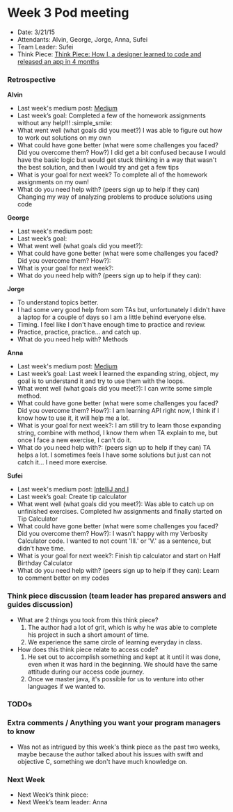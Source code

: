 # Week 3 Pod meeting

* Date: 3/21/15
* Attendants: Alvin, George, Jorge, Anna, Sufei
* Team Leader: Sufei
* Think Piece: [Think Piece: How I, a designer learned to code and released an app in 4 months](https://medium.com/ios-os-x-development/how-i-a-designer-learned-to-code-and-released-an-app-in-4-months-219d7c1b8df1)

### Retrospective

**Alvin**

* Last week's medium post: [Medium](https://medium.com/@ahhhlvin/reflections-f483aa3dd958)
* Last week’s goal: Completed a few of the homework assignments without any help!!! :simple_smile:
* What went well (what goals did you meet?) I was able to figure out how to work out solutions on my own
* What could have gone better (what were some challenges you faced? Did you overcome them? How?) I did get a bit confused because I would have the basic logic but would get stuck thinking in a way that wasn't the best solution, and then I would try and get a few tips 
* What is your goal for next week? To complete all of the homework assignments on my own! 
* What do you need help with? (peers sign up to help if they can) Changing my way of analyzing problems to produce solutions using code

**George**

* Last week's medium post: 
* Last week’s goal: 
* What went well (what goals did you meet?): 
* What could have gone better (what were some challenges you faced? Did you overcome them? How?): 
* What is your goal for next week?: 
* What do you need help with? (peers sign up to help if they can): 

**Jorge**

* To understand topics better.
* I had some very good help from som TAs but, unfortunately I didn't have a laptop for a couple of days so I am a little behind everyone else.
* Timing. I feel like I don't have enough time to practice and review.
* Practice, practice, practice... and catch up.
* What do you need help with? Methods

**Anna**

* Last week's medium post: [Medium](https://medium.com/@annalinewyork/have-to-learn-how-to-learn-e1cf6812d670)
* Last week’s goal: Last week I learned the expanding string, object, my goal is to understand it and try to use them with the loops. 
* What went well (what goals did you meet?): I can write some simple method.
* What could have gone better (what were some challenges you faced? Did you overcome them? How?): I am learning API right now, I think if I know how to use it, it will help me a lot. 
* What is your goal for next week?: I am still try to learn those expanding string, combine with method, I know them when TA explain to me, but once I face a new exercise, I can't do it. 
* What do you need help with?: (peers sign up to help if they can) TA helps a lot. I sometimes feels I have some solutions but just can not catch it... I need more exercise. 

**Sufei**

* Last week's medium post: [IntelliJ and I](https://medium.com/@sufeizhao/the-red-squiggly-of-death-938285277b9)
* Last week’s goal: Create tip calculator
* What went well (what goals did you meet?): Was able to catch up on unfinished exercises. Completed hw assignments and finally started on Tip Calculator
* What could have gone better (what were some challenges you faced? Did you overcome them? How?): I wasn't happy with my Verbosity Calculator code. I wanted to not count 'III.' or 'V.' as a sentence, but didn't have time.
* What is your goal for next week?: Finish tip calculator and start on Half Birthday Calculator
* What do you need help with? (peers sign up to help if they can): Learn to comment better on my codes

### Think piece discussion (team leader has prepared answers and guides discussion)

* What are 2 things you took from this think piece?
  1. The author had a lot of grit, which is why he was able to complete his project in such a short amount of time.
  2. We experience the same circle of learning everyday in class.
* How does this think piece relate to access code?
  1. He set out to accomplish something and kept at it until it was done, even when it was hard in the beginning. We should have the same attitude during our access code journey.
  2. Once we master java, it's possible for us to venture into other languages if we wanted to.

### TODOs

### Extra comments / Anything you want your program managers to know
* Was not as intrigued by this week's think piece as the past two weeks, maybe because the author talked about his issues with swift and objective C, something we don't have much knowledge on.

### Next Week

* Next Week’s think piece:
* Next Week’s team leader: Anna
